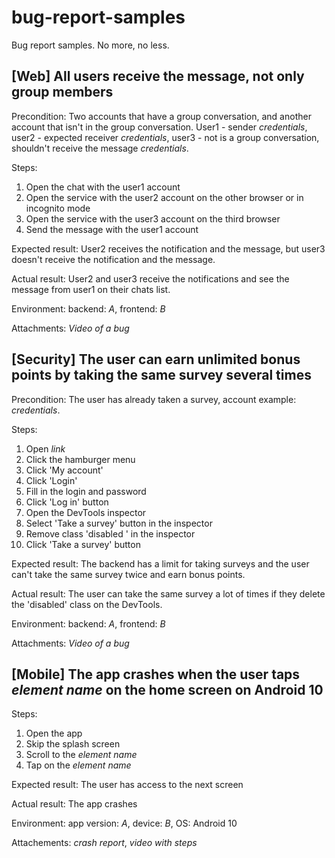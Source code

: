# bug-report-samples
Bug report samples. No more, no less.

## [Web] All users receive the message, not only  group members

Precondition: Two accounts that have a group conversation, and another account that isn't in the group conversation. User1 - sender *credentials*,  user2 - expected receiver *credentials*, user3 - not is a group conversation, shouldn't receive the message *credentials*.

Steps: 
1. Open the chat with the user1 account
2. Open the service with the user2 account on the other browser or in incognito mode
3. Open the service with the user3 account on the third browser
4. Send the message with the user1 account

Expected result: 
User2 receives the notification and the message, but user3 doesn't receive the notification and the message.

Actual result: 
User2 and user3 receive the notifications and see the message from user1 on their chats list.

Environment: backend: *A*,  frontend: *B*

Attachments: *Video of a bug*

## [Security] The user can earn unlimited bonus points by taking the same survey several times

Precondition: The user has already taken a survey,  account example: *credentials*.

Steps:
1. Open *link*
2. Click the hamburger menu
3. Click 'My account'
4. Click 'Login'
5. Fill in the login and password
6. Click 'Log in' button
7. Open the DevTools inspector
8. Select 'Take a survey' button in the inspector
9. Remove class 'disabled ' in the inspector
10. Click 'Take a survey' button

Expected result: 
The backend has a limit for taking surveys and the user can't take the same survey twice and earn bonus points. 

Actual result: 
The user can take the same survey a lot of times if they delete the 'disabled' class on the DevTools.

Environment: backend: *A*, frontend: *B*

Attachments: *Video of a bug*

## [Mobile] The app crashes when the user taps *element name* on the home screen on Android 10

Steps:
1. Open the app
2. Skip the splash screen
3. Scroll to the *element name*
4. Tap on the *element name*

Expected result:
The user has access to the next screen

Actual result:
The app crashes

Environment: app version: *A*, device: *B*, OS: Android 10

Attachements: *crash report*, *video with steps*
